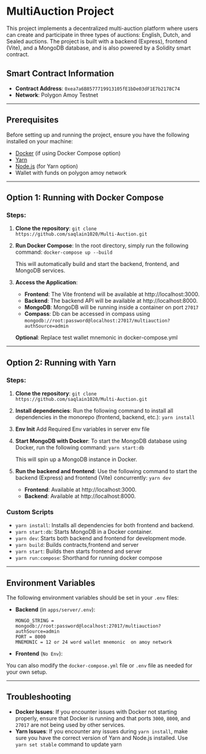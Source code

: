 

# MultiAuction Project

This project implements a decentralized multi-auction platform where users can create and participate in three types of auctions: English, Dutch, and Sealed auctions. The project is built with a backend (Express), frontend (Vite), and a MongoDB database, and is also powered by a Solidity smart contract.

## Smart Contract Information

-   **Contract Address**: `0xea7a6B8577719913105fE1bDe03dF1E7b2178C74`
-   **Network**: Polygon Amoy Testnet

----------

## Prerequisites

Before setting up and running the project, ensure you have the following installed on your machine:

-   [Docker](https://www.docker.com/products/docker-desktop/) (if using Docker Compose option)
-   [Yarn](https://yarnpkg.com/)
-   [Node.js](https://nodejs.org/) (for Yarn option)
- Wallet with funds on polygon amoy network

----------

## Option 1: Running with Docker Compose

### Steps:

1.  **Clone the repository**:
	`git clone https://github.com/saqlain1020/Multi-Auction.git`
2.  **Run Docker Compose**: In the root directory, simply run the following command:
    `docker-compose up --build` 
    
    This will automatically build and start the backend, frontend, and MongoDB services.
    
3.  **Access the Application**:
    
    -   **Frontend**: The Vite frontend will be available at http://localhost:3000.
    -   **Backend**: The backend API will be available at http://localhost:8000.
    -   **MongoDB**: MongoDB will be running inside a container on port `27017`
    - **Compass**: Db can be accessed in compass using `mongodb://root:password@localhost:27017/multiauction?authSource=admin`

	**Optional**: Replace test wallet mnemonic in docker-compose.yml

----------

## Option 2: Running with Yarn

### Steps:

1.  **Clone the repository**:
	`git clone https://github.com/saqlain1020/Multi-Auction.git`
    
2.  **Install dependencies**: Run the following command to install all dependencies in the monorepo (frontend, backend, etc.):
    `yarn install` 

3. **Env Init** Add Required Env variables in server env file
    
4.  **Start MongoDB with Docker**: To start the MongoDB database using Docker, run the following command:
    `yarn start:db` 
    
    This will spin up a MongoDB instance in Docker.
    
5.  **Run the backend and frontend**: Use the following command to start the backend (Express) and frontend (Vite) concurrently:
    `yarn dev` 
    -   **Frontend**: Available at http://localhost:3000.
    -   **Backend**: Available at http://localhost:8000.

### Custom Scripts

-   `yarn install`: Installs all dependencies for both frontend and backend.
-   `yarn start:db`: Starts MongoDB in a Docker container.
-   `yarn dev`: Starts both backend and frontend for development mode.
- `yarn build`: Builds contracts,frontend and server
- `yarn start`: Builds then starts frontend and server
- `yarn run:compose`: Shorthand for running docker compose
----------

## Environment Variables

The following environment variables should be set in your `.env` files:

-   **Backend** (in `apps/server/.env`):
    ```
	MONGO_STRING = mongodb://root:password@localhost:27017/multiauction?authSource=admin
	PORT = 8000
	MNEMONIC = 12 or 24 word wallet mnemonic  on amoy network
    
-   **Frontend** (`No Env`):
 
You can also modify the `docker-compose.yml` file or `.env` file as needed for your own setup.

----------

## Troubleshooting

-   **Docker Issues**: If you encounter issues with Docker not starting properly, ensure that Docker is running and that ports `3000`, `8000`, and `27017` are not being used by other services.
-   **Yarn Issues**: If you encounter any issues during `yarn install`, make sure you have the correct version of Yarn and Node.js installed. Use `yarn set stable` command to update yarn
